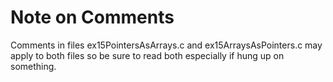 # Note on Comments

Comments in files ex15PointersAsArrays.c and ex15ArraysAsPointers.c may apply to both files so be sure to read both especially if hung up on something.
